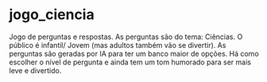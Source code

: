 # jogo_ciencia
Jogo de perguntas e respostas. As perguntas são do tema: Ciências. O público é infantil/ Jovem (mas adultos também vão se divertir). As perguntas são geradas por IA para ter um banco maior de opções. Há como escolher o nível de pergunta e ainda tem um tom humorado para ser mais leve e divertido. 
